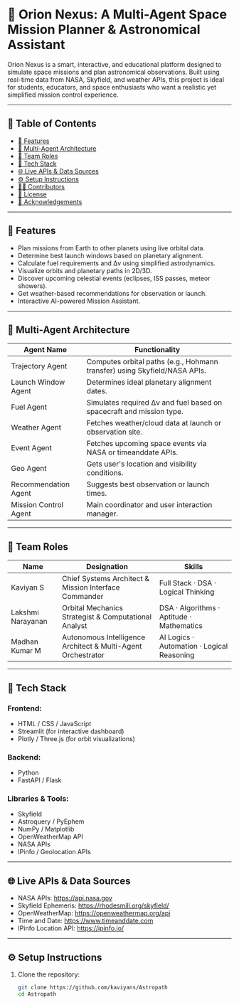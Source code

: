 # 🚀 Orion Nexus: A Multi-Agent Space Mission Planner & Astronomical Assistant

Orion Nexus is a smart, interactive, and educational platform designed to simulate space missions and plan astronomical observations. Built using real-time data from NASA, Skyfield, and weather APIs, this project is ideal for students, educators, and space enthusiasts who want a realistic yet simplified mission control experience.

---

## 🌌 Table of Contents

- [🔭 Features](#-features)
- [🤖 Multi-Agent Architecture](#-multi-agent-architecture)
- [🧠 Team Roles](#-team-roles)
- [🧰 Tech Stack](#-tech-stack)
- [🌐 Live APIs & Data Sources](#-live-apis--data-sources)
- [⚙️ Setup Instructions](#️-setup-instructions)
- [👨‍💻 Contributors](#-contributors)
- [📄 License](#-license)
- [🌟 Acknowledgements](#-acknowledgements)

---

## 🔭 Features

- Plan missions from Earth to other planets using live orbital data.
- Determine best launch windows based on planetary alignment.
- Calculate fuel requirements and Δv using simplified astrodynamics.
- Visualize orbits and planetary paths in 2D/3D.
- Discover upcoming celestial events (eclipses, ISS passes, meteor showers).
- Get weather-based recommendations for observation or launch.
- Interactive AI-powered Mission Assistant.

---

## 🤖 Multi-Agent Architecture

| Agent Name             | Functionality                                                                 |
|------------------------|-------------------------------------------------------------------------------|
| Trajectory Agent       | Computes orbital paths (e.g., Hohmann transfer) using Skyfield/NASA APIs.    |
| Launch Window Agent    | Determines ideal planetary alignment dates.                                  |
| Fuel Agent             | Simulates required Δv and fuel based on spacecraft and mission type.         |
| Weather Agent          | Fetches weather/cloud data at launch or observation site.                    |
| Event Agent            | Fetches upcoming space events via NASA or timeanddate APIs.                  |
| Geo Agent              | Gets user's location and visibility conditions.                              |
| Recommendation Agent   | Suggests best observation or launch times.                                   |
| Mission Control Agent  | Main coordinator and user interaction manager.                               |

---

## 🧠 Team Roles

| Name               | Designation                                                   | Skills                                      |
|--------------------|---------------------------------------------------------------|---------------------------------------------|
| Kaviyan S          | Chief Systems Architect & Mission Interface Commander         | Full Stack · DSA · Logical Thinking         |
| Lakshmi Narayanan  | Orbital Mechanics Strategist & Computational Analyst          | DSA · Algorithms · Aptitude · Mathematics   |
| Madhan Kumar M     | Autonomous Intelligence Architect & Multi-Agent Orchestrator  | AI Logics · Automation · Logical Reasoning  |

---

## 🧰 Tech Stack

### Frontend:
- HTML / CSS / JavaScript
- Streamlit (for interactive dashboard)
- Plotly / Three.js (for orbit visualizations)

### Backend:
- Python
- FastAPI / Flask

### Libraries & Tools:
- Skyfield
- Astroquery / PyEphem
- NumPy / Matplotlib
- OpenWeatherMap API
- NASA APIs
- IPinfo / Geolocation APIs

---

## 🌐 Live APIs & Data Sources

- NASA APIs: https://api.nasa.gov
- Skyfield Ephemeris: https://rhodesmill.org/skyfield/
- OpenWeatherMap: https://openweathermap.org/api
- Time and Date: https://www.timeanddate.com
- IPinfo Location API: https://ipinfo.io/

---

## ⚙️ Setup Instructions

1. Clone the repository:
   ```bash
   git clone https://github.com/kaviyans/Astropath
   cd Astropath
